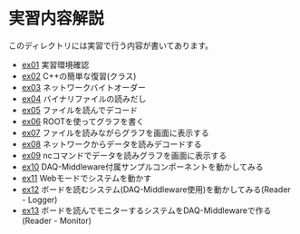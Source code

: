実習内容解説
============

このディレクトリには実習で行う内容が書いてあります。

- [ex01](ex01/) 実習環境確認
- [ex02](ex02/) C++の簡単な復習(クラス)
- [ex03](ex03/) ネットワークバイトオーダー
- [ex04](ex04/) バイナリファイルの読みだし
- [ex05](ex05/) ファイルを読んでデコード
- [ex06](ex06/) ROOTを使ってグラフを書く
- [ex07](ex07/) ファイルを読みながらグラフを画面に表示する
- [ex08](ex08/) ネットワークからデータを読みデコードする
- [ex09](ex09/) ncコマンドでデータを読みグラフを画面に表示する
- [ex10](ex10/) DAQ-Middleware付属サンプルコンポーネントを動かしてみる
- [ex11](ex11/) Webモードでシステムを動かす
- [ex12](ex12/) ボードを読むシステム(DAQ-Middleware使用)を動かしてみる(Reader - Logger)
- [ex13](ex13/) ボードを読んでモニターするシステムをDAQ-Middlewareで作る(Reader - Monitor)
